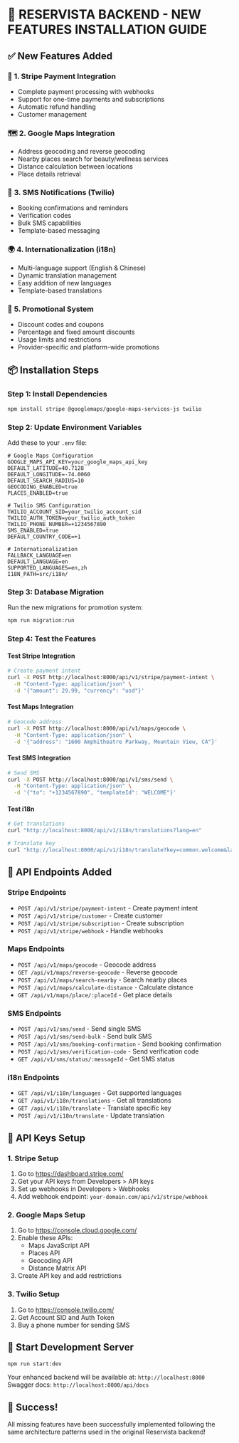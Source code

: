 # 🚀 RESERVISTA BACKEND - NEW FEATURES INSTALLATION GUIDE

## ✅ New Features Added

### 🔧 **1. Stripe Payment Integration**
- Complete payment processing with webhooks
- Support for one-time payments and subscriptions
- Automatic refund handling
- Customer management

### 🗺️ **2. Google Maps Integration**
- Address geocoding and reverse geocoding
- Nearby places search for beauty/wellness services
- Distance calculation between locations
- Place details retrieval

### 📱 **3. SMS Notifications (Twilio)**
- Booking confirmations and reminders
- Verification codes
- Bulk SMS capabilities
- Template-based messaging

### 🌍 **4. Internationalization (i18n)**
- Multi-language support (English & Chinese)
- Dynamic translation management
- Easy addition of new languages
- Template-based translations

### 🎁 **5. Promotional System**
- Discount codes and coupons
- Percentage and fixed amount discounts
- Usage limits and restrictions
- Provider-specific and platform-wide promotions

## 📦 Installation Steps

### Step 1: Install Dependencies
```bash
npm install stripe @googlemaps/google-maps-services-js twilio
```

### Step 2: Update Environment Variables
Add these to your `.env` file:

```env
# Google Maps Configuration
GOOGLE_MAPS_API_KEY=your_google_maps_api_key
DEFAULT_LATITUDE=40.7128
DEFAULT_LONGITUDE=-74.0060
DEFAULT_SEARCH_RADIUS=10
GEOCODING_ENABLED=true
PLACES_ENABLED=true

# Twilio SMS Configuration
TWILIO_ACCOUNT_SID=your_twilio_account_sid
TWILIO_AUTH_TOKEN=your_twilio_auth_token
TWILIO_PHONE_NUMBER=+1234567890
SMS_ENABLED=true
DEFAULT_COUNTRY_CODE=+1

# Internationalization
FALLBACK_LANGUAGE=en
DEFAULT_LANGUAGE=en
SUPPORTED_LANGUAGES=en,zh
I18N_PATH=src/i18n/
```

### Step 3: Database Migration
Run the new migrations for promotion system:
```bash
npm run migration:run
```

### Step 4: Test the Features

#### Test Stripe Integration
```bash
# Create payment intent
curl -X POST http://localhost:8000/api/v1/stripe/payment-intent \
  -H "Content-Type: application/json" \
  -d '{"amount": 29.99, "currency": "usd"}'
```

#### Test Maps Integration
```bash
# Geocode address
curl -X POST http://localhost:8000/api/v1/maps/geocode \
  -H "Content-Type: application/json" \
  -d '{"address": "1600 Amphitheatre Parkway, Mountain View, CA"}'
```

#### Test SMS Integration
```bash
# Send SMS
curl -X POST http://localhost:8000/api/v1/sms/send \
  -H "Content-Type: application/json" \
  -d '{"to": "+1234567890", "templateId": "WELCOME"}'
```

#### Test i18n
```bash
# Get translations
curl "http://localhost:8000/api/v1/i18n/translations?lang=en"

# Translate key
curl "http://localhost:8000/api/v1/i18n/translate?key=common.welcome&lang=zh"
```

## 🎯 API Endpoints Added

### Stripe Endpoints
- `POST /api/v1/stripe/payment-intent` - Create payment intent
- `POST /api/v1/stripe/customer` - Create customer
- `POST /api/v1/stripe/subscription` - Create subscription
- `POST /api/v1/stripe/webhook` - Handle webhooks

### Maps Endpoints
- `POST /api/v1/maps/geocode` - Geocode address
- `GET /api/v1/maps/reverse-geocode` - Reverse geocode
- `POST /api/v1/maps/search-nearby` - Search nearby places
- `POST /api/v1/maps/calculate-distance` - Calculate distance
- `GET /api/v1/maps/place/:placeId` - Get place details

### SMS Endpoints
- `POST /api/v1/sms/send` - Send single SMS
- `POST /api/v1/sms/send-bulk` - Send bulk SMS
- `POST /api/v1/sms/booking-confirmation` - Send booking confirmation
- `POST /api/v1/sms/verification-code` - Send verification code
- `GET /api/v1/sms/status/:messageId` - Get SMS status

### i18n Endpoints
- `GET /api/v1/i18n/languages` - Get supported languages
- `GET /api/v1/i18n/translations` - Get all translations
- `GET /api/v1/i18n/translate` - Translate specific key
- `POST /api/v1/i18n/translate` - Update translation

## 🔐 API Keys Setup

### 1. Stripe Setup
1. Go to https://dashboard.stripe.com/
2. Get your API keys from Developers > API keys
3. Set up webhooks in Developers > Webhooks
4. Add webhook endpoint: `your-domain.com/api/v1/stripe/webhook`

### 2. Google Maps Setup
1. Go to https://console.cloud.google.com/
2. Enable these APIs:
   - Maps JavaScript API
   - Places API
   - Geocoding API
   - Distance Matrix API
3. Create API key and add restrictions

### 3. Twilio Setup
1. Go to https://console.twilio.com/
2. Get Account SID and Auth Token
3. Buy a phone number for sending SMS

## 🚀 Start Development Server
```bash
npm run start:dev
```

Your enhanced backend will be available at: `http://localhost:8000`
Swagger docs: `http://localhost:8000/api/docs`

## 🎉 Success!
All missing features have been successfully implemented following the same architecture patterns used in the original Reservista backend!